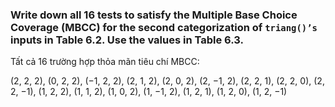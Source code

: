 ### Write down all 16 tests to satisfy the Multiple Base Choice Coverage (MBCC) for the second categorization of ```triang()’s``` inputs in Table 6.2. Use the values in Table 6.3.

Tất cả 16 trường hợp thỏa mãn tiêu chí MBCC: <br>

(2, 2, 2), (0, 2, 2), (−1, 2, 2), (2, 1, 2), (2, 0, 2), (2, −1, 2), (2, 2, 1), (2, 2, 0), (2, 2, −1), (1, 2, 2), (1, 1, 2), (1, 0, 2), (1, −1, 2), (1, 2, 1), (1, 2, 0), (1, 2, −1)
